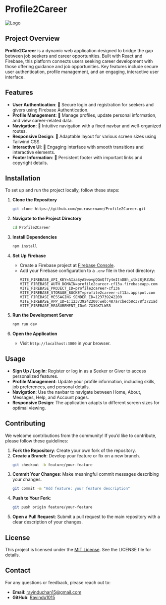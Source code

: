 
# Profile2Career

![Logo](C:\Users\ravin\OneDrive\Desktop\myp1\Profile2Career-main\public\image\about.jpg) 

## Project Overview

**Profile2Career** is a dynamic web application designed to bridge the gap between job seekers and career opportunities. Built with React and Firebase, this platform connects users seeking career development with those offering guidance and job opportunities. Key features include secure user authentication, profile management, and an engaging, interactive user interface.

## Features

- **User Authentication**: 🔐 Secure login and registration for seekers and givers using Firebase Authentication.
- **Profile Management**: 👤 Manage profiles, update personal information, and view career-related data.
- **Navigation**: 🧭 Intuitive navigation with a fixed navbar and well-organized routes.
- **Responsive Design**: 📱 Adaptable layout for various screen sizes using Tailwind CSS.
- **Interactive UI**: 🎨 Engaging interface with smooth transitions and interactive elements.
- **Footer Information**: 📜 Persistent footer with important links and copyright details.

## Installation

To set up and run the project locally, follow these steps:

1. **Clone the Repository**
   ```bash
   git clone https://github.com/yourusername/Profile2Career.git
   ```

2. **Navigate to the Project Directory**
   ```bash
   cd Profile2Career
   ```

3. **Install Dependencies**
   ```bash
   npm install
   ```

4. **Set Up Firebase**
   - Create a Firebase project at [Firebase Console](https://console.firebase.google.com/).
   - Add your Firebase configuration to a `.env` file in the root directory:
     ```plaintext
     VITE_FIREBASE_API_KEY=AIzaSyA5wovpQGmQf7y4eItnD8h_xtk28jRZUSc
     VITE_FIREBASE_AUTH_DOMAIN=profile2career-cf13a.firebaseapp.com
     VITE_FIREBASE_PROJECT_ID=profile2career-cf13a
     VITE_FIREBASE_STORAGE_BUCKET=profile2career-cf13a.appspot.com
     VITE_FIREBASE_MESSAGING_SENDER_ID=123739242200
     VITE_FIREBASE_APP_ID=1:123739242200:web:487a7cbecb8c378f3721ad
     VITE_FIREBASE_MEASUREMENT_ID=G-7X3GKTLWS5
     ```

5. **Run the Development Server**
   ```bash
   npm run dev
   ```

6. **Open the Application**
   - Visit `http://localhost:3000` in your browser.

## Usage

- **Sign Up / Log In**: Register or log in as a Seeker or Giver to access personalized features.
- **Profile Management**: Update your profile information, including skills, job preferences, and personal details.
- **Navigation**: Use the navbar to navigate between Home, About, Messages, Help, and Account pages.
- **Responsive Design**: The application adapts to different screen sizes for optimal viewing.

## Contributing

We welcome contributions from the community! If you’d like to contribute, please follow these guidelines:

1. **Fork the Repository**: Create your own fork of the repository.
2. **Create a Branch**: Develop your feature or fix on a new branch.
   ```bash
   git checkout -b feature/your-feature
   ```
3. **Commit Your Changes**: Make meaningful commit messages describing your changes.
   ```bash
   git commit -m "Add feature: your feature description"
   ```
4. **Push to Your Fork**:
   ```bash
   git push origin feature/your-feature
   ```
5. **Open a Pull Request**: Submit a pull request to the main repository with a clear description of your changes.

## License

This project is licensed under the [MIT License](LICENSE). See the LICENSE file for details.

## Contact

For any questions or feedback, please reach out to:

- **Email**: [ravinduchan15@gmail.com](mailto:ravinduchan15@gmail.com)
- **GitHub**: [Ravindu1015](https://github.com/Ravindu1015)

